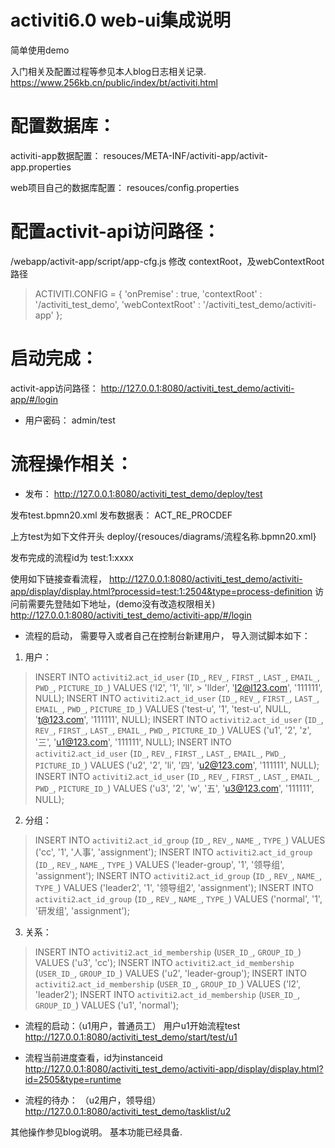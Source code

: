 # activiti6.0 web-ui集成说明
简单使用demo

入门相关及配置过程等参见本人blog日志相关记录.
https://www.256kb.cn/public/index/bt/activiti.html




# 配置数据库：
activiti-app数据配置：
resouces/META-INF/activiti-app/activit-app.properties

web项目自己的数据库配置：
resouces/config.properties



# 配置activit-api访问路径：
/webapp/activit-app/script/app-cfg.js
修改
contextRoot，及webContextRoot路径
> ACTIVITI.CONFIG = {
> 		'onPremise' : true,
> 		'contextRoot' : '/activiti_test_demo',
> 		'webContextRoot' : '/activiti_test_demo/activiti-app'
> 	};



# 启动完成：

activit-app访问路径：
http://127.0.0.1:8080/activiti_test_demo/activiti-app/#/login

- 用户密码：
admin/test





# 流程操作相关：

- 发布：
http://127.0.0.1:8080/activiti_test_demo/deploy/test

发布test.bpmn20.xml
发布数据表：
ACT_RE_PROCDEF

上方test为如下文件开头
deploy/{resouces/diagrams/流程名称.bpmn20.xml}

发布完成的流程id为 test:1:xxxx

使用如下链接查看流程，
http://127.0.0.1:8080/activiti_test_demo/activiti-app/display/display.html?processid=test:1:2504&type=process-definition
访问前需要先登陆如下地址，(demo没有改造权限相关)
http://127.0.0.1:8080/activiti_test_demo/activiti-app/#/login



- 流程的启动，
需要导入或者自己在控制台新建用户，
导入测试脚本如下：
1. 用户：

> INSERT INTO `activiti2`.`act_id_user` (`ID_`, `REV_`, `FIRST_`, `LAST_`, `EMAIL_`, `PWD_`, `PICTURE_ID_`) VALUES ('l2', '1', 'll', > 'llder', 'l2@l123.com', '111111', NULL);
> INSERT INTO `activiti2`.`act_id_user` (`ID_`, `REV_`, `FIRST_`, `LAST_`, `EMAIL_`, `PWD_`, `PICTURE_ID_`) VALUES ('test-u', '1', 'test-u', NULL, 't@123.com', '111111', NULL);
> INSERT INTO `activiti2`.`act_id_user` (`ID_`, `REV_`, `FIRST_`, `LAST_`, `EMAIL_`, `PWD_`, `PICTURE_ID_`) VALUES ('u1', '2', 'z', '三', 'u1@123.com', '111111', NULL);
> INSERT INTO `activiti2`.`act_id_user` (`ID_`, `REV_`, `FIRST_`, `LAST_`, `EMAIL_`, `PWD_`, `PICTURE_ID_`) VALUES ('u2', '2', 'li', '四', 'u2@123.com', '111111', NULL);
> INSERT INTO `activiti2`.`act_id_user` (`ID_`, `REV_`, `FIRST_`, `LAST_`, `EMAIL_`, `PWD_`, `PICTURE_ID_`) VALUES ('u3', '2', 'w', '五', 'u3@123.com', '111111', NULL);


2. 分组：
> INSERT INTO `activiti2`.`act_id_group` (`ID_`, `REV_`, `NAME_`, `TYPE_`) VALUES ('cc', '1', '人事', 'assignment');
> INSERT INTO `activiti2`.`act_id_group` (`ID_`, `REV_`, `NAME_`, `TYPE_`) VALUES ('leader-group', '1', '领导组', 'assignment');
> INSERT INTO `activiti2`.`act_id_group` (`ID_`, `REV_`, `NAME_`, `TYPE_`) VALUES ('leader2', '1', '领导组2', 'assignment');
> INSERT INTO `activiti2`.`act_id_group` (`ID_`, `REV_`, `NAME_`, `TYPE_`) VALUES ('normal', '1', '研发组', 'assignment');

3. 关系：
> INSERT INTO `activiti2`.`act_id_membership` (`USER_ID_`, `GROUP_ID_`) VALUES ('u3', 'cc');
> INSERT INTO `activiti2`.`act_id_membership` (`USER_ID_`, `GROUP_ID_`) VALUES ('u2', 'leader-group');
> INSERT INTO `activiti2`.`act_id_membership` (`USER_ID_`, `GROUP_ID_`) VALUES ('l2', 'leader2');
> INSERT INTO `activiti2`.`act_id_membership` (`USER_ID_`, `GROUP_ID_`) VALUES ('u1', 'normal');


- 流程的启动：（u1用户，普通员工）
用户u1开始流程test
http://127.0.0.1:8080/activiti_test_demo/start/test/u1

- 流程当前进度查看，id为instanceid
http://127.0.0.1:8080/activiti_test_demo/activiti-app/display/display.html?id=2505&type=runtime



- 流程的待办： （u2用户，领导组）
http://127.0.0.1:8080/activiti_test_demo/tasklist/u2


其他操作参见blog说明。
基本功能已经具备.
